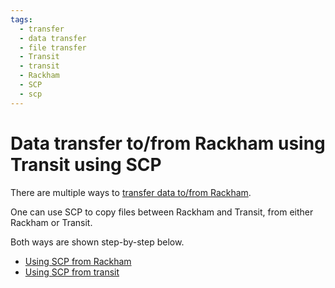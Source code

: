 ```yaml
---
tags:
  - transfer
  - data transfer
  - file transfer
  - Transit
  - transit
  - Rackham
  - SCP
  - scp
---
```


# Data transfer to/from Rackham using Transit using SCP

There are multiple ways to [transfer data to/from Rackham](../cluster_guides/transfer_rackham.md).

One can use SCP to copy files between Rackham and Transit,
from either Rackham or Transit.

Both ways are shown step-by-step below.

- [Using SCP from Rackham](rackham_file_transfer_using_transit_scp_from_rackham.md)
- [Using SCP from transit](rackham_file_transfer_using_transit_scp_from_transit.md)
